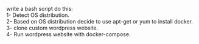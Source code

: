 write a bash script do this:\
    1- Detect OS distribution.\
    2- Based on OS distribution decide to use apt-get or yum to install docker.\
    3- clone custom wordpress website.\
    4- Run wordpress website with docker-compose.
